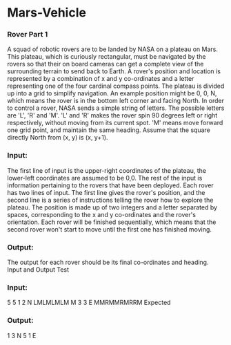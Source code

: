 # Mars-Vehicle

### Rover Part 1

A squad of robotic rovers are to be landed by NASA on a plateau on Mars. This
plateau, which is curiously rectangular, must be navigated by the rovers so that their on
board cameras can get a complete view of the surrounding terrain to send back to
Earth.
A rover's position and location is represented by a combination of x and y co-ordinates and
a letter representing one of the four cardinal compass points. The plateau is divided up into
a grid to simplify navigation. An example position might be 0, 0, N, which means the rover
is in the bottom left corner and facing North.
In order to control a rover, NASA sends a simple string of letters. The possible letters are
'L', 'R' and 'M'. 'L' and 'R' makes the rover spin 90 degrees left or right respectively, without
moving from its current spot. 'M' means move forward one grid point, and maintain the
same heading.
Assume that the square directly North from (x, y) is (x, y+1).

### Input:
The first line of input is the upper-right coordinates of the plateau, the lower-left
coordinates are assumed to be 0,0.
The rest of the input is information pertaining to the rovers that have been deployed.
Each rover has two lines of input. The first line gives the rover's position, and the second
line is a series of instructions telling the rover how to explore the plateau.
The position is made up of two integers and a letter separated by spaces, corresponding
to the x and y co-ordinates and the rover's orientation.
Each rover will be finished sequentially, which means that the second rover won't start to
move until the first one has finished moving.

### Output:
The output for each rover should be its final co-ordinates and heading.
Input and
Output Test

### Input:
5 5
1 2 N
LMLMLMLM
M 3 3 E
MMRMMRMRRM
Expected

### Output: 
1 3 N
5 1 E
